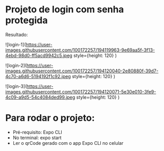 # Projeto de login com senha protegida

Resultado:


![login-1](https://user-images.githubusercontent.com/100172257/194119963-9e69aa5f-3f13-4ebd-98d0-ff5acd9942c5.jpeg
style={height: 120}
)

![login-2](https://user-images.githubusercontent.com/100172257/194120040-2e80880f-39d7-4c70-a6d6-5194192f1c92.jpeg
style={height: 120}
)

![login-3](https://user-images.githubusercontent.com/100172257/194120071-5e30e010-3fe9-4c09-a9d5-54c4084ded99.jpeg
style={height: 120}
)


# Para rodar o projeto:

- Pré-requisito: Expo CLI
- No terminal: expo start
- Ler o qrCode gerado com o app Expo CLI no celular
